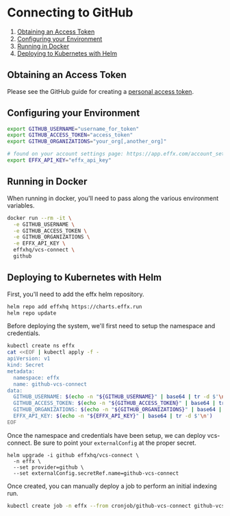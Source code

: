 # Connecting to GitHub

1. [Obtaining an Access Token](#Obtaining-an-Access-Token)
1. [Configuring your Environment](#Configuring-your-Environment)
1. [Running in Docker](#Running-in-Docker)
1. [Deploying to Kubernetes with Helm](#Deploying-to-Kubernetes-with-Helm)

## Obtaining an Access Token

Please see the GitHub guide for creating a [personal access token][].

[personal access token]: https://docs.github.com/en/free-pro-team@latest/github/authenticating-to-github/creating-a-personal-access-token

## Configuring your Environment

```bash
export GITHUB_USERNAME="username_for_token"
export GITHUB_ACCESS_TOKEN="access_token"
export GITHUB_ORGANIZATIONS="your_org[,another_org]"

# found on your account settings page: https://app.effx.com/account_settings
export EFFX_API_KEY="effx_api_key"
```

## Running in Docker

When running in docker, you'll need to pass along the various environment variables.

```bash
docker run --rm -it \
  -e GITHUB_USERNAME \
  -e GITHUB_ACCESS_TOKEN \
  -e GITHUB_ORGANIZATIONS \
  -e EFFX_API_KEY \
  effxhq/vcs-connect \
  github
```

## Deploying to Kubernetes with Helm

First, you'll need to add the effx helm repository.

```bash
helm repo add effxhq https://charts.effx.run
helm repo update
```

Before deploying the system, we'll first need to setup the namespace and credentials.

```bash
kubectl create ns effx
cat <<EOF | kubectl apply -f -
apiVersion: v1
kind: Secret
metadata:
  namespace: effx
  name: github-vcs-connect
data:
  GITHUB_USERNAME: $(echo -n "${GITHUB_USERNAME}" | base64 | tr -d $'\n')
  GITHUB_ACCESS_TOKEN: $(echo -n "${GITHUB_ACCESS_TOKEN}" | base64 | tr -d $'\n')
  GITHUB_ORGANIZATIONS: $(echo -n "${GITHUB_ORGANIZATIONS}" | base64 | tr -d $'\n')
  EFFX_API_KEY: $(echo -n "${EFFX_API_KEY}" | base64 | tr -d $'\n')
EOF
```

Once the namespace and credentials have been setup, we can deploy vcs-connect.
Be sure to point your `externalConfig` at the proper secret.

```
helm upgrade -i github effxhq/vcs-connect \
  -n effx \
  --set provider=github \
  --set externalConfig.secretRef.name=github-vcs-connect
```

Once created, you can manually deploy a job to perform an initial indexing run.

```bash
kubectl create job -n effx --from cronjob/github-vcs-connect github-vcs-connect-$(date %s)
```

